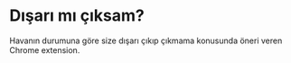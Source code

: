 Dışarı mı çıksam?
===
Havanın durumuna göre size dışarı çıkıp çıkmama konusunda öneri veren Chrome extension.